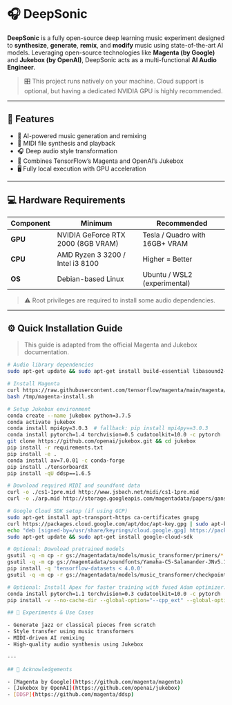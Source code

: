 # 🎧 DeepSonic

**DeepSonic** is a fully open-source deep learning music experiment designed to **synthesize**, **generate**, **remix**, and **modify** music using state-of-the-art AI models. Leveraging open-source technologies like **Magenta (by Google)** and **Jukebox (by OpenAI)**, DeepSonic acts as a multi-functional **AI Audio Engineer**.

> 🎛️ This project runs natively on your machine. Cloud support is optional, but having a dedicated NVIDIA GPU is highly recommended.

---

## 🚀 Features

- 🎼 AI-powered music generation and remixing
- 🎹 MIDI file synthesis and playback
- 🎧 Deep audio style transformation
- 🧠 Combines TensorFlow’s Magenta and OpenAI’s Jukebox
- 🖥️ Fully local execution with GPU acceleration

---

## 💻 Hardware Requirements

| Component | Minimum | Recommended |
|----------|---------|-------------|
| **GPU** | NVIDIA GeForce RTX 2000 (8GB VRAM) | Tesla / Quadro with 16GB+ VRAM |
| **CPU** | AMD Ryzen 3 3200 / Intel i3 8100 | Higher = Better |
| **OS** | Debian-based Linux | Ubuntu / WSL2 (experimental) |

> ⚠️ Root privileges are required to install some audio dependencies.

---

## ⚙️ Quick Installation Guide

> This guide is adapted from the official Magenta and Jukebox documentation.

```bash
# Audio library dependencies
sudo apt-get update && sudo apt-get install build-essential libasound2-dev libjack-dev portaudio19-dev

# Install Magenta
curl https://raw.githubusercontent.com/tensorflow/magenta/main/magenta/tools/magenta-install.sh > /tmp/magenta-install.sh
bash /tmp/magenta-install.sh

# Setup Jukebox environment
conda create --name jukebox python=3.7.5
conda activate jukebox
conda install mpi4py=3.0.3  # fallback: pip install mpi4py==3.0.3
conda install pytorch=1.4 torchvision=0.5 cudatoolkit=10.0 -c pytorch
git clone https://github.com/openai/jukebox.git && cd jukebox
pip install -r requirements.txt
pip install -e .
conda install av=7.0.01 -c conda-forge 
pip install ./tensorboardX
pip install -qU ddsp==1.6.5

# Download required MIDI and soundfont data
curl -o ./cs1-1pre.mid http://www.jsbach.net/midi/cs1-1pre.mid
curl -o ./arp.mid http://storage.googleapis.com/magentadata/papers/gansynth/midi/arp.mid

# Google Cloud SDK setup (if using GCP)
sudo apt-get install apt-transport-https ca-certificates gnupg
curl https://packages.cloud.google.com/apt/doc/apt-key.gpg | sudo apt-key --keyring /usr/share/keyrings/cloud.google.gpg add -
echo "deb [signed-by=/usr/share/keyrings/cloud.google.gpg] https://packages.cloud.google.com/apt cloud-sdk main" | sudo tee /etc/apt/sources.list.d/google-cloud-sdk.list
sudo apt-get update && sudo apt-get install google-cloud-sdk

# Optional: Download pretrained models
gsutil -q -m cp -r gs://magentadata/models/music_transformer/primers/* ./DeepSonic/
gsutil -q -m cp gs://magentadata/soundfonts/Yamaha-C5-Salamander-JNv5.1.sf2 ./DeepSonic/
pip install -q 'tensorflow-datasets < 4.0.0'
gsutil -q -m cp -r gs://magentadata/models/music_transformer/checkpoints/* ./musictransformermodels/

# Optional: Install Apex for faster training with fused Adam optimizer:
conda install pytorch=1.1 torchvision=0.3 cudatoolkit=10.0 -c pytorch
pip install -v --no-cache-dir --global-option="--cpp_ext" --global-option="--cuda_ext" ./apex

## 🧪 Experiments & Use Cases

- Generate jazz or classical pieces from scratch  
- Style transfer using music transformers  
- MIDI-driven AI remixing  
- High-quality audio synthesis using Jukebox  

---

## 🙏 Acknowledgements

- [Magenta by Google](https://github.com/magenta/magenta)  
- [Jukebox by OpenAI](https://github.com/openai/jukebox)  
- [DDSP](https://github.com/magenta/ddsp)  
